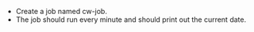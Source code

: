 - Create a job named cw-job.
- The job should run every minute and should print out the current date.